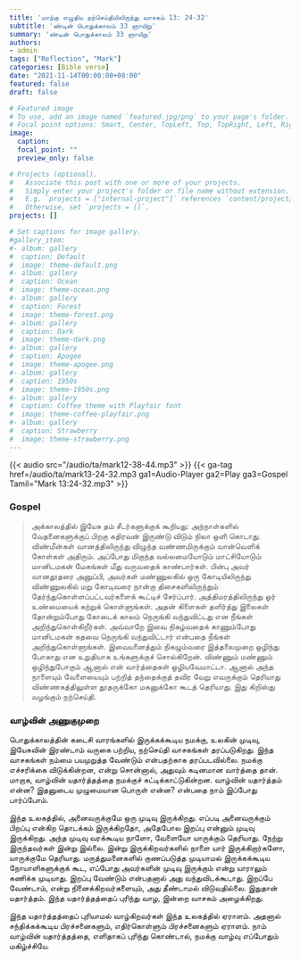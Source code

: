 ```yaml
---
title: 'மாற்கு எழுதிய நற்செய்தியிலிருந்து வாசகம் 13: 24-32'
subtitle: 'ண்டின் பொதுக்காலம் 33 ஞாயிறு'
summary: 'ண்டின் பொதுக்காலம் 33 ஞாயிறு'
authors:
- admin
tags: ["Reflection", "Mark"]
categories: [Bible verse]
date: "2021-11-14T00:00:00+08:00"
featured: false
draft: false

# Featured image
# To use, add an image named `featured.jpg/png` to your page's folder.
# Focal point options: Smart, Center, TopLeft, Top, TopRight, Left, Right, BottomLeft, Bottom, BottomRight
image:
  caption:
  focal_point: ""
  preview_only: false

# Projects (optional).
#   Associate this post with one or more of your projects.
#   Simply enter your project's folder or file name without extension.
#   E.g. `projects = ["internal-project"]` references `content/project/deep-learning/index.md`.
#   Otherwise, set `projects = []`.
projects: []

# Set captions for image gallery.
#gallery_item:
#- album: gallery
#  caption: Default
#  image: theme-default.png
#- album: gallery
#  caption: Ocean
#  image: theme-ocean.png
#- album: gallery
#  caption: Forest
#  image: theme-forest.png
#- album: gallery
#  caption: Dark
#  image: theme-dark.png
#- album: gallery
#  caption: Apogee
#  image: theme-apogee.png
#- album: gallery
#  caption: 1950s
#  image: theme-1950s.png
#- album: gallery
#  caption: Coffee theme with Playfair font
#  image: theme-coffee-playfair.png
#- album: gallery
#  caption: Strawberry
#  image: theme-strawberry.png
---
```


{{< audio src="/audio/ta/mark12-38-44.mp3" >}}
{{< ga-tag href=/audio/ta/mark13-24-32.mp3 ga1=Audio-Player ga2=Play ga3=Gospel Tamil="Mark 13:24-32.mp3" >}}

### Gospel
> அக்காலத்தில் இயேசு தம் சீடர்களுக்குக் கூறியது: அந்நாள்களில் வேதனைகளுக்குப் பிறகு கதிரவன் இருண்டு விடும் நிலா ஒளி கொடாது. விண்மீன்கள் வானத்திலிருந்து விழுந்த வண்ணமிருக்கும் வான்வெளிக் கோள்கள் அதிரும். அப்போது மிகுந்த வல்லமையோடும் மாட்சியோடும் மானிடமகன் மேகங்கள் மீது வருவதைக் காண்பார்கள்.
பின்பு அவர் வானதூதரை அனுப்பி, அவர்கள் மண்ணுலகில் ஒரு கோடியிலிருந்து விண்ணுலகில் மறு கோடிவரை நான்கு திசைகளிலிருந்தும் தேர்ந்துகொள்ளப்பட்டவர்களைக் கூட்டிச் சேர்ப்பார். அத்திமரத்திலிருந்து ஓர் உண்மையைக் கற்றுக் கொள்ளுங்கள். அதன் கிளைகள் தளிர்த்து இலைகள் தோன்றும்போது கோடைக் காலம் நெருங்கி வந்துவிட்டது என நீங்கள் அறிந்துகொள்கிறீர்கள். அவ்வாறே இவை நிகழ்வதைக் காணும்போது மானிடமகன் கதவை நெருங்கி வந்துவிட்டார் என்பதை நீங்கள் அறிந்துகொள்ளுங்கள். இவையனைத்தும் நிகழும்வரை இத்தலைமுறை ஒழிந்து போகாது என உறுதியாக உங்களுக்குச் சொல்கிறேன். விண்ணும் மண்ணும் ஒழிந்துபோகும் ஆனால் என் வார்த்தைகள் ஒழியவேமாட்டா. ஆனால் அந்த நாளையும் வேளையையும் பற்றித் தந்தைக்குத் தவிர வேறு எவருக்கும் தெரியாது விண்ணகத்திலுள்ள தூதருக்கோ மகனுக்கோ கூடத் தெரியாது. இது கிறிஸ்து வழங்கும் நற்செய்தி.

### வாழ்வின் அணுகுமுறை
பொதுக்காலத்தின் கடைசி வாரங்களில் இருக்கக்கூடிய நமக்கு, உலகின் முடிவு, இயேசுவின் இரண்டாம் வருகை பற்றிய, நற்செய்தி வாசகங்கள் தரப்படுகிறது. இந்த வாசகங்கள் நம்மை பயமுறுத்த வேண்டும் என்பதற்காக தரப்படவில்லை. நமக்கு எச்சரிக்கை விடுக்கின்றன, என்று சொன்னால், அதுவும் கடினமான வார்த்தை தான். மாறாக, வாழ்வின் யதார்த்தத்தை நமக்குச் சுட்டிக்காட்டுகின்றன. வாழ்வின் யதார்த்தம் என்ன? இதனுடைய முழுமையான பொருள் என்ன? என்பதை நாம் இப்போது பார்ப்போம்.

இந்த உலகத்தில், அனைவருக்குமே ஒரு முடிவு இருக்கிறது. எப்படி அனைவருக்கும் பிறப்பு என்கிற தொடக்கம் இருக்கிறதோ, அதேபோல இறப்பு என்னும் முடிவு இருக்கிறது. அந்த முடிவு வரக்கூடிய நாளோ, வேளையோ யாருக்கும் தெரியாது. நேற்று இருந்தவர்கள் இன்று இல்லை. இன்று இருக்கிறவர்களில் நாளை யார் இருக்கிறார்களோ, யாருக்குமே தெரியாது. மருத்துமனைகளில் குணப்படுத்த முடியாமல் இருக்கக்கூடிய நோயாளிகளுக்குக் கூட, எப்போது அவர்களின் முடிவு இருக்கும் என்று யாராலும் கணிக்க முடியாது. இறப்பு வேண்டும் என்பதனால் அது வந்துவிடக்கூடாது. இறப்பே வேண்டாம், என்று நினைக்கிறவர்களையும், அது தீண்டாமல் விடுவதில்லை. இதுதான் யதார்த்தம். இந்த யதார்த்தத்தைப் புரிந்து வாழ, இன்றை வாசகம் அழைக்கிறது.

இந்த யதார்த்தத்தைப் புரியாமல் வாழ்கிறவர்கள் இந்த உலகத்தில் ஏராளம். அதனால் சந்திக்கக்கூடிய பிரச்சனைகளும், எதிர்கொள்ளும் பிரச்சனைகளும் ஏராளம். நாம் வாழ்வின் யதார்த்தத்தை, எளிதாகப் புரிந்து கொண்டால், நமக்கு வாழ்வு எப்போதும் மகிழ்ச்சியே.
